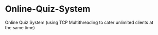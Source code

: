 # Online-Quiz-System
Online Quiz System (using TCP Multithreading to cater unlimited clients at the same time) 
